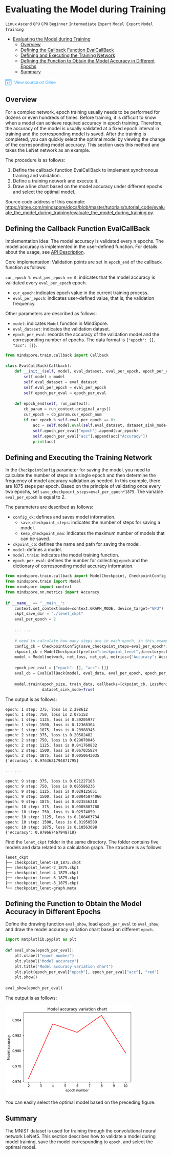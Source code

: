 ﻿# Evaluating the Model during Training

`Linux` `Ascend` `GPU` `CPU` `Beginner` `Intermediate` `Expert` `Model Export` `Model Training`

<!-- TOC -->

- [Evaluating the Model during Training](#evaluating-the-model-during-training)
    - [Overview](#overview)
    - [Defining the Callback Function EvalCallBack](#defining-the-callback-function-evalcallback)
    - [Defining and Executing the Training Network](#defining-and-executing-the-training-network)
    - [Defining the Function to Obtain the Model Accuracy in Different Epochs](#defining-the-function-to-obtain-the-model-accuracy-in-different-epochs)
    - [Summary](#summary)

<!-- /TOC -->

<a href="https://gitee.com/mindspore/docs/blob/master/tutorials/training/source_en/advanced_use/evaluate_the_model_during_training.md" target="_blank"><img src="../_static/logo_source.png"></a>

## Overview

For a complex network, epoch training usually needs to be performed for dozens or even hundreds of times. Before training, it is difficult to know when a model can achieve required accuracy in epoch training. Therefore, the accuracy of the model is usually validated at a fixed epoch interval in training and the corresponding model is saved. After the training is completed, you can quickly select the optimal model by viewing the change of the corresponding model accuracy. This section uses this method and takes the LeNet network as an example.

The procedure is as follows:
1. Define the callback function EvalCallBack to implement synchronous training and validation.
2. Define a training network and execute it.
3. Draw a line chart based on the model accuracy under different epochs and select the optimal model.

Source code address of this example: <https://gitee.com/mindspore/docs/blob/master/tutorials/tutorial_code/evaluate_the_model_during_training/evaluate_the_model_during_training.py>.

## Defining the Callback Function EvalCallBack

Implementation idea: The model accuracy is validated every n epochs. The model accuracy is implemented in the user-defined function. For details about the usage, see [API Description](https://www.mindspore.cn/doc/api_python/en/master/mindspore/mindspore.train.html#mindspore.train.callback.Callback).

Core implementation: Validation points are set in `epoch_end` of the callback function as follows:

`cur_epoch % eval_per_epoch == 0`: indicates that the model accuracy is validated every `eval_per_epoch` epoch.

- `cur_epoch`: indicates epoch value in the current training process.
- `eval_per_epoch`: indicates user-defined value, that is, the validation frequency.

Other parameters are described as follows:

- `model`: indicates `Model` function in MindSpore.
- `eval_dataset`: indicates the validation dataset.
- `epoch_per_eval`: records the accuracy of the validation model and the corresponding number of epochs. The data format is `{"epoch": [], "acc": []}`.

```python
from mindspore.train.callback import Callback

class EvalCallBack(Callback):
    def __init__(self, model, eval_dataset, eval_per_epoch, epoch_per_eval):
        self.model = model
        self.eval_dataset = eval_dataset
        self.eval_per_epoch = eval_per_epoch
        self.epoch_per_eval = epoch_per_eval
        
    def epoch_end(self, run_context):
        cb_param = run_context.original_args()
        cur_epoch = cb_param.cur_epoch_num
        if cur_epoch % self.eval_per_epoch == 0:
            acc = self.model.eval(self.eval_dataset, dataset_sink_mode=True)
            self.epoch_per_eval["epoch"].append(cur_epoch)
            self.epoch_per_eval["acc"].append(acc["Accuracy"])
            print(acc)

```

## Defining and Executing the Training Network

In the `CheckpointConfig` parameter for saving the model, you need to calculate the number of steps in a single epoch and then determine the frequency of model accuracy validation as needed. In this example, there are 1875 steps per epoch. Based on the principle of validating once every two epochs, set `save_checkpoint_steps=eval_per_epoch*1875`. The variable `eval_per_epoch` is equal to 2.

The parameters are described as follows:

- `config_ck`: defines and saves model information.
    - `save_checkpoint_steps`: indicates the number of steps for saving a model.
    - `keep_checkpoint_max`: indicates the maximum number of models that can be saved.
- `ckpoint_cb`: defines the name and path for saving the model.
- `model`: defines a model.
- `model.train`: indicates the model training function.
- `epoch_per_eval`: defines the number for collecting `epoch` and the dictionary of corresponding model accuracy information.

```python
from mindspore.train.callback import ModelCheckpoint, CheckpointConfig, LossMonitor
from mindspore.train import Model
from mindspore import context
from mindspore.nn.metrics import Accuracy

if __name__ == "__main__":
    context.set_context(mode=context.GRAPH_MODE, device_target="GPU")
    ckpt_save_dir = "./lenet_ckpt"
    eval_per_epoch = 2

    ... ...
    
    # need to calculate how many steps are in each epoch, in this example, 1875 steps per epoch.
    config_ck = CheckpointConfig(save_checkpoint_steps=eval_per_epoch*1875, keep_checkpoint_max=15)
    ckpoint_cb = ModelCheckpoint(prefix="checkpoint_lenet",directory=ckpt_save_dir, config=config_ck)
    model = Model(network, net_loss, net_opt, metrics={"Accuracy": Accuracy()})
    
    epoch_per_eval = {"epoch": [], "acc": []}
    eval_cb = EvalCallBack(model, eval_data, eval_per_epoch, epoch_per_eval)
    
    model.train(epoch_size, train_data, callbacks=[ckpoint_cb, LossMonitor(375), eval_cb],
                dataset_sink_mode=True)
```

The output is as follows:

    epoch: 1 step: 375, loss is 2.298612
    epoch: 1 step: 750, loss is 2.075152
    epoch: 1 step: 1125, loss is 0.39205977
    epoch: 1 step: 1500, loss is 0.12368304
    epoch: 1 step: 1875, loss is 0.20988345
    epoch: 2 step: 375, loss is 0.20582482
    epoch: 2 step: 750, loss is 0.029070046
    epoch: 2 step: 1125, loss is 0.041760832
    epoch: 2 step: 1500, loss is 0.067035824
    epoch: 2 step: 1875, loss is 0.0050643035
    {'Accuracy': 0.9763621794871795}
    
    ... ...
    
    epoch: 9 step: 375, loss is 0.021227183
    epoch: 9 step: 750, loss is 0.005586236
    epoch: 9 step: 1125, loss is 0.029125651
    epoch: 9 step: 1500, loss is 0.00045874066
    epoch: 9 step: 1875, loss is 0.023556218
    epoch: 10 step: 375, loss is 0.0005807788
    epoch: 10 step: 750, loss is 0.02574059
    epoch: 10 step: 1125, loss is 0.108463734
    epoch: 10 step: 1500, loss is 0.01950589
    epoch: 10 step: 1875, loss is 0.10563098
    {'Accuracy': 0.979667467948718}


Find the `lenet_ckpt` folder in the same directory. The folder contains five models and data related to a calculation graph. The structure is as follows:

```
lenet_ckpt
├── checkpoint_lenet-10_1875.ckpt
├── checkpoint_lenet-2_1875.ckpt
├── checkpoint_lenet-4_1875.ckpt
├── checkpoint_lenet-6_1875.ckpt
├── checkpoint_lenet-8_1875.ckpt
└── checkpoint_lenet-graph.meta
```

## Defining the Function to Obtain the Model Accuracy in Different Epochs

Define the drawing function `eval_show`, load `epoch_per_eval` to `eval_show`, and draw the model accuracy variation chart based on different `epoch`.


```python
import matplotlib.pyplot as plt

def eval_show(epoch_per_eval):
    plt.xlabel("epoch number")
    plt.ylabel("Model accuracy")
    plt.title("Model accuracy variation chart")
    plt.plot(epoch_per_eval["epoch"], epoch_per_eval["acc"], "red")
    plt.show()

eval_show(epoch_per_eval)
```

The output is as follows:

![png](./images/evaluate_the_model_during_training.png)


You can easily select the optimal model based on the preceding figure.

## Summary

The MNIST dataset is used for training through the convolutional neural network LeNet5. This section describes how to validate a model during model training, save the model corresponding to `epoch`, and select the optimal model.
